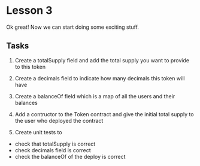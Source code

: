 # Lesson 3

Ok great! Now we can start doing some exciting stuff.

## Tasks

1. Create a totalSupply field and add the total supply you want to provide to this token

2. Create a decimals field to indicate how many decimals this token will have

3. Create a balanceOf field which is a map of all the users and their balances

4. Add a contructor to the Token contract and give the initial total supply to the user who deployed the contract

5. Create unit tests to
  - check that totalSupply is correct
  - check decimals field is correct
  - check the balanceOf of the deploy is correct